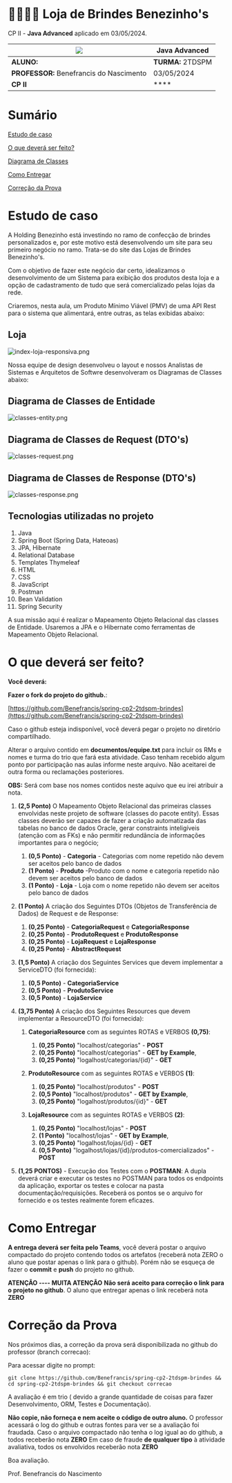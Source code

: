 # 👕🤓👍🏽 Loja de Brindes Benezinho's



CP II - **Java Advanced** aplicado em 03/05/2024.

| ![](documentos/fiap.jpg)                 | **Java Advanced** |
|------------------------------------------|-------------------|
| **ALUNO:**                               | **TURMA:** 2TDSPM |
| **PROFESSOR:** Benefrancis do Nascimento | 03/05/2024        |
| **CP II**                                | ****              |

# Sumário

[Estudo de caso ](#_Estudo_de_caso)

[O que deverá ser feito? ](#_O_que_devera_ser_feito)

[Diagrama de Classes ](#_Diagrama_de_Classes)

[Como Entregar ](#_Entrega)

[Correção da Prova ](#_Correcao)

<a id="_Estudo_de_caso"></a>

# Estudo de caso

A Holding Benezinho está investindo no ramo de confecção de brindes personalizados e, por este motivo está desenvolvendo
um site para seu
primeiro negócio no ramo. Trata-se do site das Lojas de Brindes Benezinho's.

Com o objetivo de fazer este negócio dar certo, idealizamos o desenvolvimento de um Sistema para exibição dos produtos
desta loja e a opção de cadastramento de tudo que será comercializado pelas lojas da rede.

Criaremos, nesta aula, um Produto Mínimo Viável (PMV) de uma API Rest para o sistema que alimentará, entre outras, as
telas exibidas abaixo:


## Loja

![index-loja-responsiva.png](documentos/index-loja-responsiva.png)

Nossa equipe de design desenvolveu o layout e nossos Analistas de Sistemas e Arquitetos de Softwre desenvolveram os
Diagramas de Classes abaixo:

## Diagrama de Classes de Entidade

![classes-entity.png](documentos/diagramas/classes-entity.png) 

## Diagrama de Classes de Request (DTO's)

![classes-request.png](documentos/diagramas/classes-request.png)

## Diagrama de Classes de Response (DTO's)

![classes-response.png](documentos/diagramas/classes-response.png) 

## Tecnologias utilizadas no projeto

1. Java
2. Spring Boot (Spring Data, Hateoas)
3. JPA, Hibernate
4. Relational Database
5. Templates Thymeleaf
6. HTML
7. CSS
8. JavaScript
9. Postman
10. Bean Validation
11. Spring Security

A sua missão aqui é realizar o Mapeamento Objeto
Relacional das classes de Entidade. Usaremos a JPA e o Hibernate como ferramentas de Mapeamento Objeto Relacional.

<a id="_O_que_devera_ser_feito"></a>

# O que deverá ser feito?

**Você deverá:**

**Fazer o fork do projeto do github.**:

[https://github.com/Benefrancis/spring-cp2-2tdspm-brindes](https://github.com/Benefrancis/spring-cp2-2tdspm-brindes)

Caso o github esteja indisponível, você deverá pegar o projeto no diretório compartilhado.

Alterar o arquivo contido em  **documentos/equipe.txt** para incluir os RMs e nomes e turma do trio que fará esta
atividade. Caso tenham recebido algum ponto por participação nas aulas informe neste arquivo. Não aceitarei de outra
forma ou reclamações posteriores.

**OBS:** Será com base nos nomes contidos neste aquivo que eu irei atribuir a nota.

1. **(2,5 Ponto)** O Mapeamento Objeto Relacional das primeiras classes envolvidas neste projeto de software (classes do
   pacote entity). Essas classes deverão ser capazes de fazer a criação automatizada das tabelas no banco de dados Oracle, gerar
   constraints inteligíveis (atenção com as FKs) e não permitir redundância de informações importantes para o negócio;

    1. **(0,5 Ponto)** - **Categoria** - Categorias com nome repetido não devem ser aceitos pelo banco de dados
    2. **(1 Ponto)** - **Produto** -Produto com o nome e categoria repetido não devem ser aceitos pelo banco de dados
    3. **(1 Ponto)** - **Loja** - Loja com o nome repetido não devem ser aceitos pelo banco de dados
 

2. **(1 Ponto)** A criação dos Seguintes DTOs (Objetos de Transferência de Dados) de Request e de Response:

    1. **(0,25 Ponto)** - **CategoriaRequest** e **CategoriaResponse**
    2. **(0,25 Ponto)** - **ProdutoRequest** e **ProdutoResponse**
    3. **(0,25 Ponto)** - **LojaRequest** e **LojaResponse**
    6. **(0,25 Ponto)** - **AbstractRequest**


3. **(1,5 Ponto)** A criação dos Seguintes Services que devem implementar a ServiceDTO (foi fornecida):

    1. **(0,5 Ponto)** - **CategoriaService**
    2. **(0,5 Ponto)** - **ProdutoService**
    3. **(0,5 Ponto)** - **LojaService**


4. **(3,75 Ponto)** A criação dos Seguintes Resources que devem implementar a ResourceDTO (foi fornecida):

    1. **CategoriaResource** com as seguintes ROTAS e VERBOS **(0,75)**:
        1. **(0,25 Ponto)** "localhost/categorias" - **POST**
        2. **(0,25 Ponto)** "localhost/categorias" - **GET by Example**,
        3. **(0,25 Ponto)** "logalhost/categorias/{id}" - **GET**

    1. **ProdutoResource** com as seguintes ROTAS e VERBOS **(1)**:
        1. **(0,25 Ponto)** "localhost/produtos" - **POST**
        2. **(0,5 Ponto)** "localhost/produtos" - **GET by Example**,
        3. **(0,25 Ponto)** "logalhost/produtos/{id}" - **GET**

    2. **LojaResource** com as seguintes ROTAS e VERBOS **(2)**:  
        1. **(0,25 Ponto)** "localhost/lojas" - **POST**
        2. **(1 Ponto)** "localhost/lojas" - **GET by Example**,
        3. **(0,25 Ponto)** "logalhost/lojas/{id} - **GET**
        4. **(0,5 Ponto)** "logalhost/lojas/{id}/produtos-comercializados" - **POST**

5. **(1,25 PONTOS)** - Execução dos Testes com o **POSTMAN**:
   A dupla deverá criar e executar os testes no POSTMAN para todos os endpoints da aplicação, exportar os testes e
   colocar na pasta documentação/requisições. Receberá os pontos se o arquivo for fornecido e os testes realmente forem
   eficazes.

<a id="_Entrega"></a>

# Como Entregar

**A entrega deverá ser feita pelo Teams**, você deverá postar o arquivo compactado do projeto contendo todos os
artefatos (receberá nota ZERO o aluno que postar apenas o link para o github). Porém não se esqueça
de fazer o **commit** e **push** do projeto no github.

**ATENÇÃO ---- MUITA ATENÇÃO**
**Não será aceito para correção o link para o projeto no github**. O aluno que entregar apenas o link receberá nota
**ZERO**

<a id="_Correcao"></a>

# Correção da Prova

Nos próximos dias, a correção da prova será disponibilizada no github do professor (branch correcao):

Para acessar digite no prompt:

```shell
git clone https://github.com/Benefrancis/spring-cp2-2tdspm-brindes && cd spring-cp2-2tdspm-brindes && git checkout correcao
```

A avaliação é em trio ( devido a grande quantidade de coisas para fazer Desenvolvimento, ORM, Testes e Documentação).

**Não copie, não forneça e nem aceite o código de outro aluno.**
O professor acessará o log do github e outras fontes para ver se a avaliação foi fraudada.
Caso o arquivo compactado não tenha o log igual ao do github, a todos receberão nota **ZERO**
Em caso de fraude **de qualquer tipo** à atividade avaliativa, todos os envolvidos receberão nota **ZERO**

Boa avaliação.


Prof. Benefrancis do Nascimento